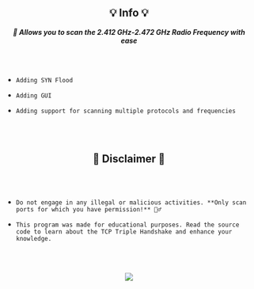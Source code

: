 <p align="center">
  <h2 align="center" id="ideas">💡 Info 💡</h2>
</p>

<p align="center">
  <strong><i>🚀 Allows you to scan the 2.412 GHz-2.472 GHz Radio Frequency with ease</i></strong>
</p>

<br><br>

*     Adding SYN Flood
*     Adding GUI
*     Adding support for scanning multiple protocols and frequencies

<br><br>

<p align="center">
  <h2 align="center" id="disclaimer">📌 Disclaimer 📌</h2>
</p>

<br><br>

*     Do not engage in any illegal or malicious activities. **Only scan ports for which you have permission!** 🦸‍♂️
*     This program was made for educational purposes. Read the source code to learn about the TCP Triple Handshake and enhance your knowledge.

<br><br>

<p align="center">
  <img src="https://media4.giphy.com/media/102XaoevKBKiwo/giphy.gif">
</p>


